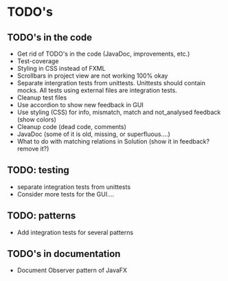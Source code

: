 # TODO's

## TODO's in the code
* Get rid of TODO's in the code (JavaDoc, improvements, etc.)
* Test-coverage 
* Styling in CSS instead of FXML
* Scrollbars in project view are not working 100% okay
* Separate intergration tests from unittests. Unittests should contain mocks. All tests using external files are integration tests.
* Cleanup test files
* Use accordion to show new feedback in GUI
* Use styling (CSS) for info, mismatch, match and not_analysed feedback (show colors)
* Cleanup code (dead code, comments)
* JavaDoc (some of it is old, missing, or superfluous....)
* What to do with matching relations in Solution (show it in feedback? remove it?)

## TODO: testing
* separate integration tests from unittests
* Consider more tests for the GUI....

## TODO: patterns
* Add integration tests for several patterns

## TODO's in documentation 
* Document Observer pattern of JavaFX
